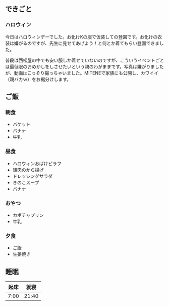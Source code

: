 ## できごと
### ハロウィン
今日はハロウィンデーでした。お化けKの服で仮装しての登園です。お化けの衣装は嫌がるのですが、先生に見せてあげよう！と何とか着てもらい登園できました。

普段は西松屋の中でも安い服しか着せていないのですが、こういうイベントごとは最低限のおめかしをしさせたいという親のわがままです。写真は嫌がりましたが、動画はこっそり撮っちゃいました。MITENEで家族にも公開し、カワイイ（親バカｗ）をお裾分けします。

## ご飯

### 朝食
- バケット
- バナナ
- 牛乳

### 昼食
- ハロウィンおばけピラフ
- 鶏肉のから揚げ
- ドレッシングサラダ
- きのこスープ
- バナナ

### おやつ
- カボチャプリン
- 牛乳

### 夕食
- ご飯
- 生姜焼き

## 睡眠
|起床|就寝|
|-|-|
|7:00|21:40|
